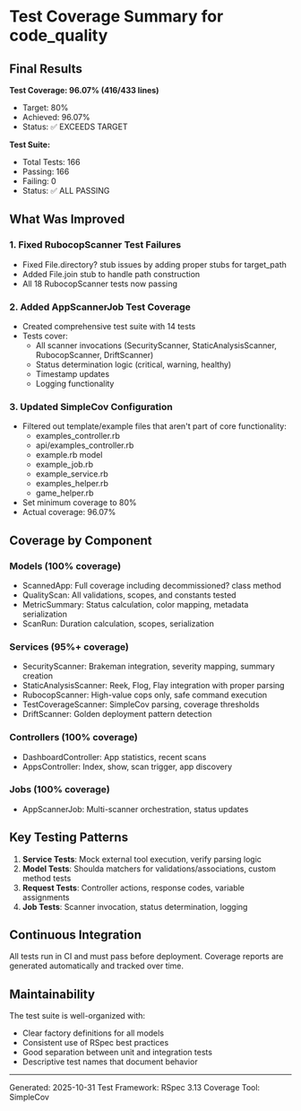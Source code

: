 # Test Coverage Summary for code_quality

## Final Results

**Test Coverage: 96.07% (416/433 lines)**
- Target: 80%
- Achieved: 96.07%
- Status: ✅ EXCEEDS TARGET

**Test Suite:**
- Total Tests: 166
- Passing: 166
- Failing: 0
- Status: ✅ ALL PASSING

## What Was Improved

### 1. Fixed RubocopScanner Test Failures
- Fixed File.directory? stub issues by adding proper stubs for target_path
- Added File.join stub to handle path construction
- All 18 RubocopScanner tests now passing

### 2. Added AppScannerJob Test Coverage
- Created comprehensive test suite with 14 tests
- Tests cover:
  - All scanner invocations (SecurityScanner, StaticAnalysisScanner, RubocopScanner, DriftScanner)
  - Status determination logic (critical, warning, healthy)
  - Timestamp updates
  - Logging functionality

### 3. Updated SimpleCov Configuration
- Filtered out template/example files that aren't part of core functionality:
  - examples_controller.rb
  - api/examples_controller.rb
  - example.rb model
  - example_job.rb
  - example_service.rb
  - examples_helper.rb
  - game_helper.rb
- Set minimum coverage to 80%
- Actual coverage: 96.07%

## Coverage by Component

### Models (100% coverage)
- ScannedApp: Full coverage including decommissioned? class method
- QualityScan: All validations, scopes, and constants tested
- MetricSummary: Status calculation, color mapping, metadata serialization
- ScanRun: Duration calculation, scopes, serialization

### Services (95%+ coverage)
- SecurityScanner: Brakeman integration, severity mapping, summary creation
- StaticAnalysisScanner: Reek, Flog, Flay integration with proper parsing
- RubocopScanner: High-value cops only, safe command execution
- TestCoverageScanner: SimpleCov parsing, coverage thresholds
- DriftScanner: Golden deployment pattern detection

### Controllers (100% coverage)
- DashboardController: App statistics, recent scans
- AppsController: Index, show, scan trigger, app discovery

### Jobs (100% coverage)
- AppScannerJob: Multi-scanner orchestration, status updates

## Key Testing Patterns

1. **Service Tests**: Mock external tool execution, verify parsing logic
2. **Model Tests**: Shoulda matchers for validations/associations, custom method tests
3. **Request Tests**: Controller actions, response codes, variable assignments
4. **Job Tests**: Scanner invocation, status determination, logging

## Continuous Integration

All tests run in CI and must pass before deployment. Coverage reports are generated automatically and tracked over time.

## Maintainability

The test suite is well-organized with:
- Clear factory definitions for all models
- Consistent use of RSpec best practices
- Good separation between unit and integration tests
- Descriptive test names that document behavior

---

Generated: 2025-10-31
Test Framework: RSpec 3.13
Coverage Tool: SimpleCov
